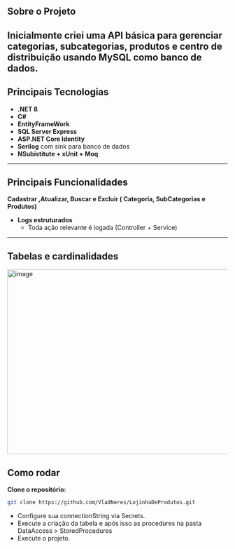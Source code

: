 ## **Sobre o Projeto**

Inicialmente criei uma API básica para gerenciar **categorias**, **subcategorias**, **produtos** e **centro de distribuição** usando **MySQL** como banco de dados.
---

##  **Principais Tecnologias**

- **.NET 8**
- **C#**
- **EntityFrameWork**
- **SQL Server Express**
- **ASP.NET Core Identity**
- **Serilog** com sink para banco de dados
- **NSubistitute + xUnit + Moq**

---

##  **Principais Funcionalidades**

**Cadastrar ,Atualizar, Buscar e  Excluir ( Categoria, SubCategorias e Produtos)**  

- **Logs estruturados**
  - Toda ação relevante é logada (Controller + Service)
 
---
##  Tabelas e cardinalidades  ##

<img width="1181" height="422" alt="image" src="https://github.com/user-attachments/assets/750101b2-703c-455f-84e5-2e333e5fcc68" />

## **Como rodar**

**Clone o repositório:**
```bash
git clone https://github.com/VladNeres/LojinhaDeProdutos.git
```
- Configure sua connectionString via Secrets.
- Execute a criação da tabela e após isso as procedures na pasta DataAccess > StoredProcedures
- Execute o projeto. 
